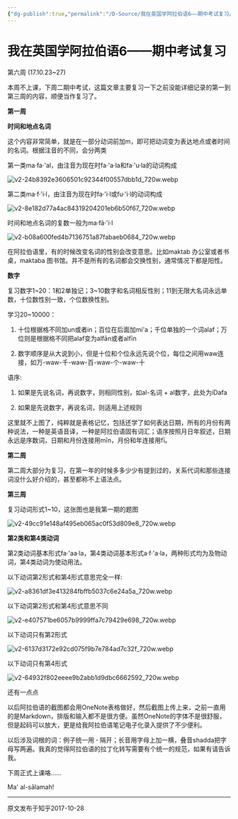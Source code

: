 ```yaml
---
{"dg-publish":true,"permalink":"/D-Source/我在英国学阿拉伯语6——期中考试复习/","created":"2024-01-28T21:52:04.541+08:00"}
---
```


# 我在英国学阿拉伯语6——期中考试复习
第六周 (17.10.23~27)

本周不上课，下周二期中考试，这篇文章主要复习一下之前没能详细记录的第一到第三周的内容，顺便当作复习了。

  

**第一周**

**时间和地点名词**

这个内容非常简单，就是在一部分动词前加m，即可把动词变为表达地点或者时间的名词。根据注音的不同，会分两类

  

第一类ma·fa·'al，由注音为现在时fa·'a·la和fa·'u·la的动词构成

![v2-24b8392e3606501c92344f00557dbb1d_720w.webp](/img/user/B-Attachment/v2-24b8392e3606501c92344f00557dbb1d_720w.webp)

第二类ma·f·'i·l，由注音为现在时fa·'i·l或fu·'i·l的动词构成

![v2-8e182d77a4ac84319204201eb6b50f67_720w.webp](/img/user/B-Attachment/v2-8e182d77a4ac84319204201eb6b50f67_720w.webp)

时间和地点名词的复数一般为ma·fā·'i·l

![v2-b08a600fed4b7136751a87fabaeb0684_720w.webp](/img/user/B-Attachment/v2-b08a600fed4b7136751a87fabaeb0684_720w.webp)

在阿拉伯语里，有的时候改变名词的性别会改变意思。比如maktab 办公室或者书桌，maktaba 图书馆。并不是所有的名词都会交换性别，通常情况下都是阳性。

  

**数字**

复习数字1~20：1和2单独记；3~10数字和名词相反性别；11到无限大名词永远单数，十位数性别一致，个位数换性别。

  

学习20~10000：

1) 十位根据格不同加un或者in；百位在后面加mi'a；千位单独的一个词alaf；万位则是根据格不同把alaf变为alfān或者alfīn

  

2) 数字顺序是从大说到小，但是十位和个位永远先说个位，每位之间用waw连接，如万-waw-千-waw-百-waw-个-waw-十

  

语序:

1) 如果是先说名词，再说数字，则相同性别，如al-名词 + al数字，此处为iDafa

  

2) 如果是先说数字，再说名词，则适用上述规则

  

这里就不上图了，纯粹就是表格记忆，包括还学了如何表达日期，所有的月份有两种说法，一种是英语音译，一种是阿拉伯语固有词汇；语序按照月日年叙述，日期永远是序数词，日期和月份连接用mīn，月份和年连接用fī。

  

  

**第二周**

第二周大部分为复习，在第一年的时候多多少少有提到过的，关系代词和那些连接词没什么好介绍的，甚至都称不上语法点。

  

  

**第三周**

复习动词形式1~10，这张图也是我第一期的题图

![v2-49cc91e148af495eb065ac0f53d809e8_720w.webp](/img/user/B-Attachment/v2-49cc91e148af495eb065ac0f53d809e8_720w.webp)


**第2类和第4类动词**

第2类动词基本形式fa·'aa·la，第4类动词基本形式a·f·'a·la，两种形式均为及物动词，第4类动词为使动用法。

  

以下动词第2形式和第4形式意思完全一样:

![v2-a8361df3e413284fbffb5037c6e24a5a_720w.webp](/img/user/B-Attachment/v2-a8361df3e413284fbffb5037c6e24a5a_720w.webp)

以下动词第2形式和第4形式意思不同

![v2-e407571be6057b9999ffa7c79429e698_720w.webp](/img/user/B-Attachment/v2-e407571be6057b9999ffa7c79429e698_720w.webp)

以下动词只有第2形式

![v2-6137d3172e92cd075f9b7e784ad7c32f_720w.webp](/img/user/B-Attachment/v2-6137d3172e92cd075f9b7e784ad7c32f_720w.webp)

以下动词只有第4形式

![v2-64932f802eeee9b2abb1d9dbc6662592_720w.webp](/img/user/B-Attachment/v2-64932f802eeee9b2abb1d9dbc6662592_720w.webp)

  

还有一点点

以后阿拉伯语的截图都会用OneNote表格做好，然后截图上传上来，之前一直用的是Markdown，排版和输入都不是很方便。虽然OneNote的字体不是很舒服，但是起码可以放大，更是给我阿拉伯语笔记电子化录入提供了不少便利。

  

以后涉及词根的词：例子统一用 **·** 隔开；长音用字母上加一横，叠音shadda把字母写两遍。我真的觉得阿拉伯语的拉丁化转写需要有个统一的规范，如果有请告诉我。

  

下周正式上课咯……

  

Ma' al-sālamah!

---
原文发布于知乎2017-10-28